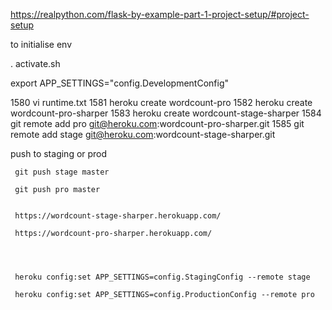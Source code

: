 https://realpython.com/flask-by-example-part-1-project-setup/#project-setup

to initialise env

. activate.sh



export APP_SETTINGS="config.DevelopmentConfig"


 1580  vi runtime.txt
 1581  heroku create wordcount-pro
 1582  heroku create wordcount-pro-sharper
 1583  heroku create wordcount-stage-sharper
 1584  git remote add pro git@heroku.com:wordcount-pro-sharper.git
 1585  git remote add stage git@heroku.com:wordcount-stage-sharper.git


push to staging or prod


     git push stage master

     git push pro master


     https://wordcount-stage-sharper.herokuapp.com/

     https://wordcount-pro-sharper.herokuapp.com/




     heroku config:set APP_SETTINGS=config.StagingConfig --remote stage

     heroku config:set APP_SETTINGS=config.ProductionConfig --remote pro